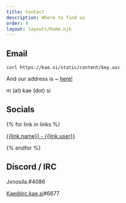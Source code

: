 ```yaml
---
title: Contact
description: Where to find us
order: 4
layout: layouts/home.njk
---
```


## Email

`curl https://kae.si/static/content/key.asc`

And our address is ~ <a href="mailto:{{site.author.email}}">here!</a>

m (at) kae (dot) si

## Socials

{% for link in links %}

<a class='link' href="{{link.url}}"> {{link.name}} - {{link.user}} </a>

{% endfor %}

## Discord / IRC

Jxnosila.#4086

Kae@irc.kae.si#6677
